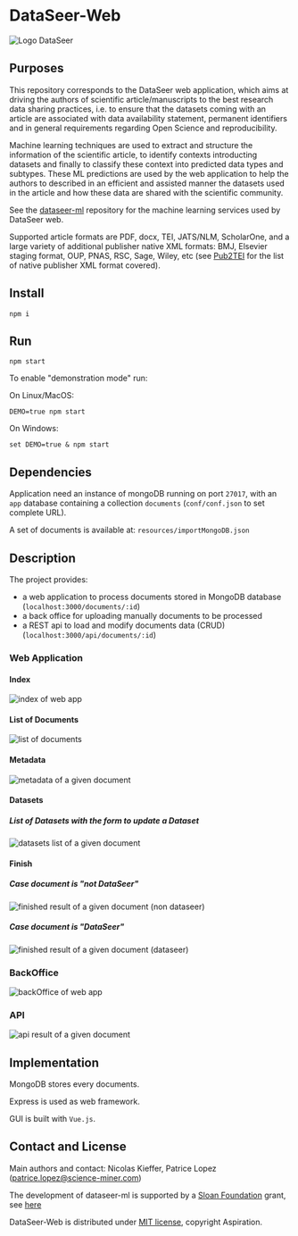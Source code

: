 # DataSeer-Web

![Logo DataSeer](/public/img/DataSeer-logo-75.png "Logo")

## Purposes

This repository corresponds to the DataSeer web application, which aims at driving the authors of scientific article/manuscripts to the best research data sharing practices, i.e. to ensure that the datasets coming with an article are associated with data availability statement, permanent identifiers and in general requirements regarding Open Science and reproducibility. 

Machine learning techniques are used to extract and structure the information of the scientific article, to identify contexts introducting datasets and finally to classify these context into predicted data types and subtypes. These ML predictions are used by the web application to help the authors to described in an efficient and assisted manner the datasets used in the article and how these data are shared with the scientific community. 

See the [dataseer-ml](https://github.com/kermitt2/dataseer-ml) repository for the machine learning services used by DataSeer web.

Supported article formats are PDF, docx, TEI, JATS/NLM, ScholarOne, and a large variety of additional publisher native XML formats: BMJ, Elsevier staging format, OUP, PNAS, RSC, Sage, Wiley, etc (see [Pub2TEI](https://github.com/kermitt2/Pub2TEI) for the list of native publisher XML format covered).

## Install

``npm i``

## Run

``npm start``

To enable "demonstration mode" run:

On Linux/MacOS:

``DEMO=true npm start``

On Windows:

``set DEMO=true & npm start``

## Dependencies

Application need an instance of mongoDB running on port `27017`, with an `app` database containing a collection `documents` (`conf/conf.json` to set complete URL).

A set of documents is available at: `resources/importMongoDB.json`

## Description

The project provides: 

  - a web application to process documents stored in MongoDB database (`localhost:3000/documents/:id`)
  - a back office for uploading manually documents to be processed
  - a REST api to load and modify documents data (CRUD) (`localhost:3000/api/documents/:id`)
  
### Web Application

#### Index

![index of web app](/doc/index.png "Index of web app")

#### List of Documents

![list of documents](/doc/documents_list.jpg "List of documents")

#### Metadata

![metadata of a given document](/doc/metadata.jpg "metadata of a given document")

#### Datasets

##### List of Datasets with the form to update a Dataset

![datasets list of a given document](/doc/dataset_list.png "datasets list of a given document")

#### Finish

##### Case document is "not DataSeer"

![finished result of a given document (non dataseer)](/doc/finish.jpg "finished result of a given document (non dataseer)")

##### Case document is "DataSeer"

![finished result of a given document (dataseer)](/doc/finish_dataseer.jpg "finished result of a given document (dataseer)")

### BackOffice

![backOffice of web app](/doc/backoffice.png "BackOffice of web app")

### API

![api result of a given document](/doc/api.jpg "api result of a given document")

## Implementation

MongoDB stores every documents.

Express is used as web framework. 

GUI is built with `Vue.js`.

## Contact and License

Main authors and contact: Nicolas Kieffer, Patrice Lopez (<patrice.lopez@science-miner.com>)

The development of dataseer-ml is supported by a [Sloan Foundation](https://sloan.org/) grant, see [here](https://coko.foundation/coko-receives-sloan-foundation-grant-to-build-dataseer-a-missing-piece-in-the-data-sharing-puzzle/)

DataSeer-Web is distributed under [MIT license](https://opensource.org/licenses/MIT), copyright Aspiration. 
